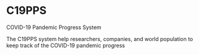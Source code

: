 # C19PPS
COVID-19 Pandemic Progress System

The C19PPS system help researchers, companies, and world population to keep track of the COVID-19 pandemic progress
